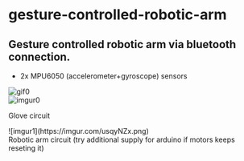 # gesture-controlled-robotic-arm

## Gesture controlled robotic arm via bluetooth connection.<br/>
+ 2x MPU6050 (accelerometer+gyroscope) sensors<br/>

![gif0](https://im4.ezgif.com/tmp/ezgif-4-50e578ea51b9.gif)<br/>
![imgur0](https://imgur.com/54OCXFw.png)<br/>
<p align="justify">
  Glove circuit
</p>
![imgur1](https://imgur.com/usqyNZx.png)<br/>
Robotic arm circuit (try additional supply for arduino if motors keeps reseting it)
